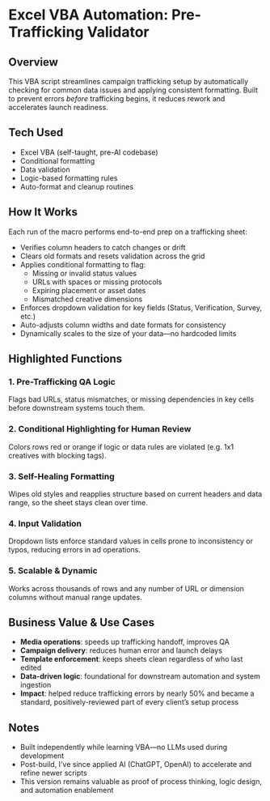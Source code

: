 # Excel VBA Automation: Pre-Trafficking Validator

## Overview  
This VBA script streamlines campaign trafficking setup by automatically checking for common data issues and applying consistent formatting. Built to prevent errors *before* trafficking begins, it reduces rework and accelerates launch readiness.

## Tech Used  
- Excel VBA (self-taught, pre-AI codebase)  
- Conditional formatting  
- Data validation  
- Logic-based formatting rules  
- Auto-format and cleanup routines  

## How It Works  
Each run of the macro performs end-to-end prep on a trafficking sheet:  
- Verifies column headers to catch changes or drift  
- Clears old formats and resets validation across the grid  
- Applies conditional formatting to flag:  
  - Missing or invalid status values  
  - URLs with spaces or missing protocols  
  - Expiring placement or asset dates  
  - Mismatched creative dimensions  
- Enforces dropdown validation for key fields (Status, Verification, Survey, etc.)  
- Auto-adjusts column widths and date formats for consistency  
- Dynamically scales to the size of your data—no hardcoded limits  

## Highlighted Functions  

### 1. Pre-Trafficking QA Logic  
Flags bad URLs, status mismatches, or missing dependencies in key cells before downstream systems touch them.

### 2. Conditional Highlighting for Human Review  
Colors rows red or orange if logic or data rules are violated (e.g. 1x1 creatives with blocking tags).

### 3. Self-Healing Formatting  
Wipes old styles and reapplies structure based on current headers and data range, so the sheet stays clean over time.

### 4. Input Validation  
Dropdown lists enforce standard values in cells prone to inconsistency or typos, reducing errors in ad operations.

### 5. Scalable & Dynamic  
Works across thousands of rows and any number of URL or dimension columns without manual range updates.

## Business Value & Use Cases  
- **Media operations**: speeds up trafficking handoff, improves QA  
- **Campaign delivery**: reduces human error and launch delays  
- **Template enforcement**: keeps sheets clean regardless of who last edited  
- **Data-driven logic**: foundational for downstream automation and system ingestion  
- **Impact**: helped reduce trafficking errors by nearly 50% and became a standard, positively-reviewed part of every client’s setup process

## Notes  
- Built independently while learning VBA—no LLMs used during development  
- Post-build, I've since applied AI (ChatGPT, OpenAI) to accelerate and refine newer scripts  
- This version remains valuable as proof of process thinking, logic design, and automation enablement
